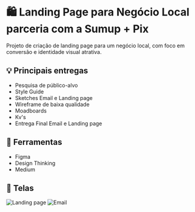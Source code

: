 # 🛍️ Landing Page para Negócio Local parceria com a Sumup + Pix

Projeto de criação de landing page para um negócio local, com foco em conversão e identidade visual atrativa.

## 💡 Principais entregas
- Pesquisa de público-alvo
- Style Guide
- Sketches Email e Landing page
- Wireframe de baixa qualidade
- Moadboards
- Kv's
- Entrega Final Email e Landing page

## 🧩 Ferramentas
- Figma
- Design Thinking
- Medium

## 📸 Telas
![Landing page](imagens/landing.png)
![Email](imagens/email.png)
